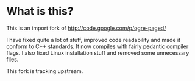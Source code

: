 What is this?
=============

This is an import fork of http://code.google.com/p/ogre-paged/

I have fixed quite a lot of stuff, improved code readability and made it
conform to C++ standards. It now compiles with fairly pedantic compiler flags.
I also fixed Linux installation stuff and removed some unnecessary files.

This fork is tracking upstream.
